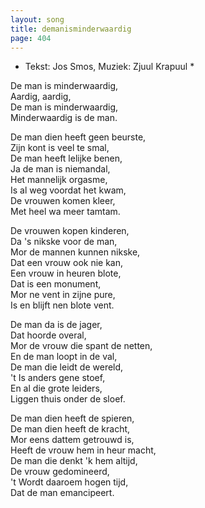 ```yaml
---
layout: song
title: demanisminderwaardig
page: 404
---
```


* Tekst: Jos Smos, Muziek: Zjuul Krapuul *  

De man is minderwaardig,  
Aardig, aardig,  
De man is minderwaardig,  
Minderwaardig is de man.  

De man dien heeft geen beurste,  
Zijn kont is veel te smal,  
De man heeft lelijke benen,  
Ja de man is niemandal,  
Het mannelijk orgasme,  
Is al weg voordat het kwam,  
De vrouwen komen kleer,  
Met heel wa meer tamtam.  

De vrouwen kopen kinderen,  
Da 's nikske voor de man,  
Mor de mannen kunnen nikske,  
Dat een vrouw ook nie kan,  
Een vrouw in heuren blote,  
Dat is een monument,  
Mor ne vent in zijne pure,  
Is en blijft nen blote vent.  

De man da is de jager,  
Dat hoorde overal,  
Mor de vrouw die spant de netten,  
En de man loopt in de val,  
De man die leidt de wereld,  
't Is anders gene stoef,  
En al die grote leiders,  
Liggen thuis onder de sloef.  

De man dien heeft de spieren,  
De man dien heeft de kracht,  
Mor eens dattem getrouwd is,  
Heeft de vrouw hem in heur macht,  
De man die denkt 'k hem altijd,  
De vrouw gedomineerd,  
't Wordt daaroem hogen tijd,  
Dat de man emancipeert.  
